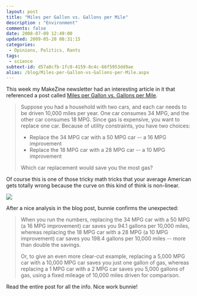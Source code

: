 ```yaml
---
layout: post
title: "Miles per Gallon vs. Gallons per Mile"
description : "Environment"
comments: false
date: 2008-07-09 12:49:00
updated: 2009-05-20 08:31:15
categories:
 - Opinions, Politics, Rants
tags:
 - science
subtext-id: d57a8cfb-1fc0-4159-8c4c-66f5953dd9ae
alias: /blog/Miles-per-Gallon-vs-Gallons-per-Mile.aspx
---
```



This week my MakeZine newsletter had an interesting article in it that referenced a post called [Miles per Gallon vs. Gallons per Mile](http://www.bunniestudios.com/blog/?p=257). 

> Suppose you had a household with two cars, and each car needs to be driven 10,000 miles per year. One car consumes 34 MPG, and the other car consumes 18 MPG. Since gas is expensive, you want to replace one car. Because of utility constraints, you have two choices: 
> 
> * Replace the 34 MPG car with a 50 MPG car -- a 16 MPG improvement 
> * Replace the 18 MPG car with a 28 MPG car -- a 10 MPG improvement 
> 
> Which car replacement would save you the most gas? 

Of course this is one of those tricky math tricks that your average American gets totally wrong because the curve on this kind of think is non-linear. 

![](http://bunniestudios.com/blog/images/mpg_science08.jpg)

After a nice analysis in the blog post, bunnie confirms the unexpected: 

> When you run the numbers, replacing the 34 MPG car with a 50 MPG (a 16 MPG improvement) car saves you 94.1 gallons per 10,000 miles, whereas replacing the 18 MPG car with a 28 MPG (a 10 MPG improvement) car saves you 198.4 gallons per 10,000 miles -- more than double the savings. 
> 
> Or, to give an even more clear-cut example, replacing a 5,000 MPG car with a 10,000 MPG car saves you just one gallon of gas, whereas replacing a 1 MPG car with a 2 MPG car saves you 5,000 gallons of gas, using a fixed mileage of 10,000 miles driven for comparison. 

Read the entire post for all the info. Nice work bunnie! 
